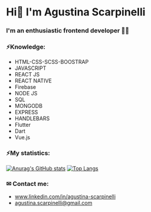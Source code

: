 # **Hi👋 I'm Agustina Scarpinelli**
### **I'm an enthusiastic frontend developer 👩‍💻**
### ⚡Knowledge:
* HTML-CSS-SCSS-BOOSTRAP
* JAVASCRIPT
* REACT JS
* REACT NATIVE
* Firebase
* NODE JS
* SQL
* MONGODB
* EXPRESS
* HANDLEBARS
* Flutter
* Dart
* Vue.js
### ⚡My statistics:
[![Anurag's GitHub stats](https://github-readme-stats.vercel.app/api?username=agustinascarpinelli&show_icons=true&theme=dark)](https://github.com/anuraghazra/github-readme-stats)
[![Top Langs](https://github-readme-stats.vercel.app/api/top-langs/?username=agustinascarpinelli&layout=compact)](https://github.com/anuraghazra/github-readme-stats)

### ✉ Contact me:
* www.linkedin.com/in/agustina-scarpinelli
* agustina.scarpinelli@gmail.com 
